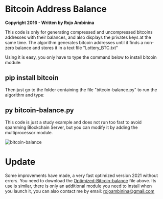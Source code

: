 # Bitcoin Address Balance
**Copyright 2016 - Written by Rojo Ambinina**

This code is only for generating compressed and uncompressed bitcoins addresses with their balances, and also displays the privates keys at the same time. The algorithm generates bitcoin addresses until it finds a non-zero balance and stores it in a text file "Lottery_BTC.txt"

Using it is easy, you only have to type the command below to install bitcoin module:

## pip install bitcoin

Then just go to the folder containing the file "bitcoin-balance.py" to run the algorithm and type:

## py bitcoin-balance.py

This code is just a study example and does not run too fast to avoid spamming Blockchain Server, but you can modify it by adding the multiprocessor module.


![bitcoin-balance](https://user-images.githubusercontent.com/89576432/130980323-39946a4e-a589-4061-b914-29adff918349.jpg)

# Update

Some improvements have made, a very fast optimized version 2021 without errors.
You need to download the [Optimized-Bitcoin-balance](https://paypal.me/rojoambinina1/6) file above. Its use is similar, there is only an additional module you need to install when you launch it, you can also contact me by email: rojoambinina@gmail.com
